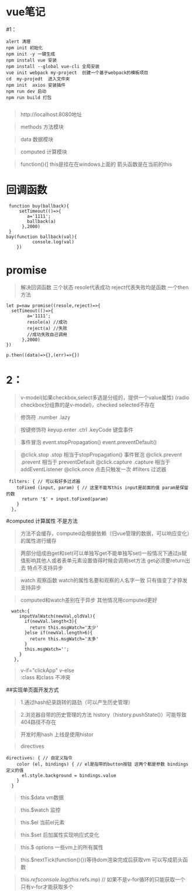 # vue笔记 
#1：
~~~
alert 清理
npm init 初始化
npm init -y 一键生成
npm install vue 安装
npm install --global vue-cli 全局安装
vue init webpack my-project  创建一个基于webpack的模板项目
cd  my-projedt  进入文件夹
npm init  axios 安装插件
npm run dev 启动
npm run build 打包


 ~~~
> http://localhost:8080地址

> methods 方法模块

> data   数据模块

> computed 计算模块

>function(){] this是挂在在windows上面的 箭头函数是在当前的this

# 回调函数
~~~
 function buy(ballback){
     setTimeout(()=>{
        a='1111';
        ballback(a)
      },2000)
 }
bay(function ballback(val){
          console.log(val)
    })
~~~
# promise 
>解决回调函数 三个状态
>resole代表成功  reject代表失败均是函数  一个then方法
~~~
let p=naw promise((resole,reject)=>{
  setTimeout(()=>{
        a='1111';
        resole(a) //成功
        reject(a) //失败
        //成功失败自己调用
      },2000)
})

p.then((data)=>{},(err)=>{})

~~~

# 2：
>v-model(如果checkbox,select多选是分组的，提供一个value属性)
(radio checkbox分组靠的是v-model)，checked selected不存在

>修饰符 .number .lazy 

>按键修饰符 keyup.enter .ctrl .keyCode 键盘事件 

>事件冒泡 event.stopPropagation() event.preventDefault()

>@click.stop   .stop 相当于stopPropagation() 事件冒泡
>@click.prevent  .prevent  相当于 preventDefault
>@click.capture  .capture  相当于 addEventListener
>@click.once  点击只触发一次
#filters 过滤器
~~~
 filters: { // 可以有好多过滤器
    toFixed (input, param) { // 这里不能写this input是前面的值 param是保留的数
      return '$' + input.toFixed(param)
    }
  },
~~~
#computed 计算属性 不是方法 
>方法不会缓存，computed会根据依赖（归vue管理的数据，可以响应变化）的属性进行缓存

>两部分组成由get和set(可以单独写get不能单独写set)一般情况下通过js赋值影响其他人或者表单元素设置值得时候会调用set方法  get必须要return出去 特点不支持异步

>watch 观察函数 watch的属性名要和观察的人名字一致  只有值变了才猝发  支持异步

> computed和watch差别在于异步 其他情况用computed更好

```
  watch:{
     inputValWatch(newVal,oldVal){
       if(newVal.length<3){
         return this.msgWatch='太少'
       }else if(newVal.length>6){
         return this.msgWatch='太多'
       }
       this.msgWatch='';
     }
   },
```
> v-if="clickApp" <template></template>
> v-else  
>:class 和class 不冲突

##实现单页面开发方式
>1.通过hash纪录跳转的路劲（可以产生历史管理）

>2.浏览器自带的历史管理的方法 history（history.pushState()）可能导致404路径不存在

> 开发时用hash   上线是使用histor

> directives
```
directives: { // 自定义指令
    color (el, bindings) { // el是指带的button按钮 这两个都是参数 bindings定义的值
      el.style.background = bindings.value
    }
  }
```
>this.$data      vm数据 

>this.$watch     监控

>this.$el        当前el元素 

>this.$set       后加属性实现响应式变化
 
>this.$ options  一些vm上的所有属性

>this.$nextTick(function(){})等待dom渲染完成后获取vm 可以写成箭头函数

>this.$refs      console.log(this.$refs.mp)       // 如果不是v-for循环的只能获取一个 只有v-for才能获取多个 <div ref="mp"></div>
